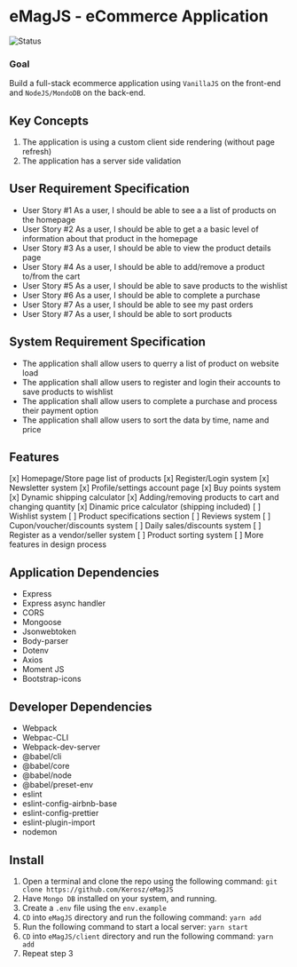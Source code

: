 # eMagJS - eCommerce Application

![Status](https://img.shields.io/badge/Status%20-ONGOING-critical)

### Goal

Build a full-stack ecommerce application using `VanillaJS` on the front-end and `NodeJS/MondoDB` on the back-end.

## Key Concepts

1. The application is using a custom client side rendering (without page refresh)
2. The application has a server side validation

## User Requirement Specification

- User Story #1 As a user, I should be able to see a a list of products on the homepage
- User Story #2 As a user, I should be able to get a a basic level of information about that product in the homepage
- User Story #3 As a user, I should be able to view the product details page
- User Story #4 As a user, I should be able to add/remove a product to/from the cart
- User Story #5 As a user, I should be able to save products to the wishlist
- User Story #6 As a user, I should be able to complete a purchase
- User Story #7 As a user, I should be able to see my past orders
- User Story #7 As a user, I should be able to sort products

## System Requirement Specification

- The application shall allow users to querry a list of product on website load
- The application shall allow users to register and login their accounts to save products to wishlist
- The application shall allow users to complete a purchase and process their payment option
- The application shall allow users to sort the data by time, name and price

## Features

[x] Homepage/Store page list of products
[x] Register/Login system
[x] Newsletter system
[x] Profile/settings account page
[x] Buy points system
[x] Dynamic shipping calculator
[x] Adding/removing products to cart and changing quantity
[x] Dinamic price calculator (shipping included)
[ ] Wishlist system
[ ] Product specifications section
[ ] Reviews system
[ ] Cupon/voucher/discounts system
[ ] Daily sales/discounts system
[ ] Register as a vendor/seller system
[ ] Product sorting system
[ ] More features in design process

## Application Dependencies

- Express
- Express async handler
- CORS
- Mongoose
- Jsonwebtoken
- Body-parser
- Dotenv
- Axios
- Moment JS
- Bootstrap-icons

## Developer Dependencies

- Webpack
- Webpac-CLI
- Webpack-dev-server
- @babel/cli
- @babel/core
- @babel/node
- @babel/preset-env
- eslint
- eslint-config-airbnb-base
- eslint-config-prettier
- eslint-plugin-import
- nodemon

## Install

1. Open a terminal and clone the repo using the following command: `git clone https://github.com/Kerosz/eMagJS`
2. Have `Mongo DB` installed on your system, and running.
3. Create a `.env` file using the `env.example`
4. `CD` into `eMagJS` directory and run the following command: `yarn add`
5. Run the following command to start a local server: `yarn start`
6. `CD` into `eMagJS/client` directory and run the following command: `yarn add`
7. Repeat step 3
